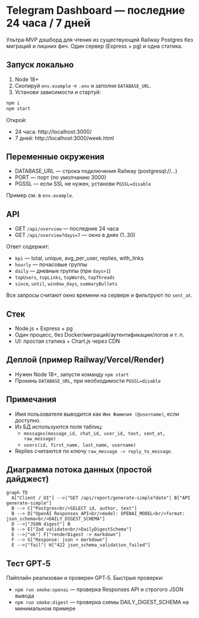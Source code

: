 # Telegram Dashboard — последние 24 часа / 7 дней

Ультра‑MVP дэшборд для чтения из существующей Railway Postgres без миграций и лишних фич. Один сервер (Express + pg) и одна статика.

## Запуск локально

1) Node 18+
2) Скопируй `env.example` → `.env` и заполни `DATABASE_URL`.
3) Установи зависимости и стартуй:

```bash
npm i
npm start
```

Открой:
- 24 часа: http://localhost:3000/
- 7 дней: http://localhost:3000/week.html

## Переменные окружения

- DATABASE_URL — строка подключения Railway (postgresql://...)
- PORT — порт (по умолчанию 3000)
- PGSSL — если SSL не нужен, установи `PGSSL=disable`

Пример см. в `env.example`.

## API

- GET `/api/overview` — последние 24 часа
- GET `/api/overview?days=7` — окно в днях (1..30)

Ответ содержит:
- `kpi` — total, unique, avg_per_user, replies, with_links
- `hourly` — почасовые группы
- `daily` — дневные группы (при `days>1`)
- `topUsers`, `topLinks`, `topWords`, `topThreads`
- `since`, `until`, `window_days`, `summaryBullets`

Все запросы считают окно времени на сервере и фильтруют по `sent_at`.

## Стек

- Node.js + Express + pg
- Один процесс, без Docker/миграций/аутентификации/логов и т. п.
- UI: простая статика + Chart.js через CDN

## Деплой (пример Railway/Vercel/Render)

- Нужен Node 18+, запусти команду `npm start`
- Прокинь `DATABASE_URL`, при необходимости `PGSSL=disable`

## Примечания

- Имя пользователя выводится как `Имя Фамилия (@username)`, если доступно.
- Из БД используются поля таблиц:
  - `messages(message_id, chat_id, user_id, text, sent_at, raw_message)`
  - `users(id, first_name, last_name, username)`
- Replies считаются по ключу `raw_message -> reply_to_message`.

## Диаграмма потока данных (простой дайджест)

```mermaid
graph TD
  A["Client / UI"] -->|"GET /api/report/generate-simple?date"| B["API generate-simple"]
  B --> C["Postgres<br/>SELECT id, author, text"]
  B --> D["OpenAI Responses API<br/>model: OPENAI_MODEL<br/>format: json_schema<br/>DAILY_DIGEST_SCHEMA"]
  D -->|"JSON digest"| B
  B --> E["Zod validate<br/>DailyDigestSchema"]
  E -->|"ok"| F["renderDigest -> markdown"]
  F --> G["Response: json + markdown"]
  E -->|"fail"| H["422 json_schema_validation_failed"]
```

## Тест GPT‑5

Пайплайн реализован и проверен GPT‑5. Быстрые проверки:

- `npm run smoke:openai` — проверка Responses API и строгого JSON вывода
- `npm run smoke:digest` — проверка схемы DAILY_DIGEST_SCHEMA на минимальном примере

